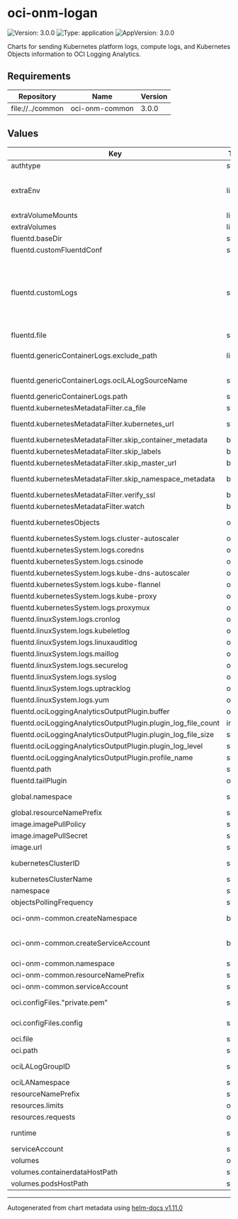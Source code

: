# oci-onm-logan

![Version: 3.0.0](https://img.shields.io/badge/Version-3.0.0-informational?style=flat-square) ![Type: application](https://img.shields.io/badge/Type-application-informational?style=flat-square) ![AppVersion: 3.0.0](https://img.shields.io/badge/AppVersion-3.0.0-informational?style=flat-square)

Charts for sending Kubernetes platform logs, compute logs, and Kubernetes Objects information to OCI Logging Analytics.

## Requirements

| Repository | Name | Version |
|------------|------|---------|
| file://../common | oci-onm-common | 3.0.0 |

## Values

| Key | Type | Default | Description |
|-----|------|---------|-------------|
| authtype | string | `"InstancePrincipal"` | Allowed values: InstancePrincipal, config |
| extraEnv | list | `[]` | Logging Analytics OCID for OKE Cluster ociLAEntityID: Logging Analytics additional metadata. Use this to tag all the collected logs with one or more key:value pairs. Key must be a valid field in Logging Analytics metadata: "Client Host Region": "PCT" "Environment": "Production" "Third key": "Third Value" @param extra environment variables. Example   name: ENV_VARIABLE_NAME   value: ENV_VARIABLE_VALUE |
| extraVolumeMounts | list | `[]` | @param extraVolumeMounts Mount extra volume(s). Example:   - name: tmpDir     mountPath: /tmp |
| extraVolumes | list | `[]` | @param extraVolumes Extra volumes. Example:   - name: tmpDir     hostPath:         path: /tmp log |
| fluentd.baseDir | string | `"/var/log"` | Base directory on the node (with read write permission) for storing fluentd plugins related data. |
| fluentd.customFluentdConf | string | `""` |  |
| fluentd.customLogs | string | `nil` | Configuration for any custom logs which are not part of the default configuration defined in this file. All the pod/container logs will be collected as per "genericContainerLogs" section. Use this section to create a custom configuration for any of the container logs. Also, you can use this section to define configuration for any other log path existing on a Kubernetes worker node custom-id1: path: /var/log/containers/custom*.log Logging Analytics log source to use for parsing and processing the logs: ociLALogSourceName: "Custom1 Logs" The regular expression pattern for the starting line in case of multi-line logs. multilineStartRegExp: Set isContainerLog to false if the log is not a container log (/var/log/containers/*.log). Default value is true. isContainerLog: true |
| fluentd.file | string | `"fluent.conf"` | Fluentd config file name |
| fluentd.genericContainerLogs.exclude_path | list | `["\"/var/log/containers/kube-proxy-*.log\"","\"/var/log/containers/kube-flannel-*.log\"","\"/var/log/containers/kube-dns-autoscaler-*.log\"","\"/var/log/containers/coredns-*.log\"","\"/var/log/containers/csi-oci-node-*.log\"","\"/var/log/containers/proxymux-client-*.log\"","\"/var/log/containers/cluster-autoscaler-*.log\""]` | List of log paths to exclude that are already part of other specific configurations defined (like Kube Proxy, Kube Flannel) If you want to create a custom configuration for any of the container logs using the customLogs section, then exclude the corresponding log path here. |
| fluentd.genericContainerLogs.ociLALogSourceName | string | `"Kubernetes Container Generic Logs"` | Default Logging Analytics log source to use for parsing and processing the logs: Kubernetes Container Generic Logs. |
| fluentd.genericContainerLogs.path | string | `"/var/log/containers/*.log"` |  |
| fluentd.kubernetesMetadataFilter.ca_file | string | `nil` | Path to CA file for Kubernetes server certificate validation |
| fluentd.kubernetesMetadataFilter.kubernetes_url | string | `nil` | Kubernetes API server URL. Alternatively, environment variables KUBERNETES_SERVICE_HOST and KUBERNETES_SERVICE_PORT can be used Environment variable are given preference. |
| fluentd.kubernetesMetadataFilter.skip_container_metadata | bool | `false` | Skip the container fields container_image and container_image_id in the metadata. |
| fluentd.kubernetesMetadataFilter.skip_labels | bool | `false` | Skip all label fields from the metadata. |
| fluentd.kubernetesMetadataFilter.skip_master_url | bool | `false` | Skip the master_url field from the metadata. |
| fluentd.kubernetesMetadataFilter.skip_namespace_metadata | bool | `false` | Skip the namespace_id field from the metadata. The fetch_namespace_metadata function will be skipped. The plugin will be faster and cpu consumption will be less. |
| fluentd.kubernetesMetadataFilter.verify_ssl | bool | `true` | Validate SSL certificates |
| fluentd.kubernetesMetadataFilter.watch | bool | `true` | Set up a watch on the pods on the API server for updates to metadata. By default, true. |
| fluentd.kubernetesObjects | object | `{"objectsList":{"cron_jobs":{"api_endpoint":"apis/batch"},"daemon_sets":{"api_endpoint":"apis/apps"},"deployments":{"api_endpoint":"apis/apps"},"events":{"api_endpoint":""},"jobs":{"api_endpoint":"apis/batch"},"namespaces":{"api_endpoint":""},"nodes":{"api_endpoint":""},"pods":{"api_endpoint":""},"replica_sets":{"api_endpoint":"apis/apps"},"stateful_sets":{"api_endpoint":"apis/apps"}}}` | Configuration for collecting Kubernetes Object information. Supported objects are Node, Pod, Namespace, Event, DaemonSet, ReplicaSet, Deployment, StatefulSet, Job, CronJob |
| fluentd.kubernetesSystem.logs.cluster-autoscaler | object | `{"multilineStartRegExp":"/^\\S\\d{2}\\d{2}\\s+[^\\:]+:[^\\:]+:[^\\.]+\\.\\d{0,3}/","ociLALogSourceName":"Kubernetes Autoscaler Logs","path":"/var/log/containers/cluster-autoscaler-*.log"}` | Kubernetes Autoscaler Logs collection configuration |
| fluentd.kubernetesSystem.logs.coredns | object | `{"multilineStartRegExp":"/^\\[[^\\]]+\\]\\s+/","ociLALogSourceName":"Kubernetes Core DNS Logs","path":"/var/log/containers/coredns-*.log"}` | Kubernetes Core DNS Logs collection configuration |
| fluentd.kubernetesSystem.logs.csinode | object | `{"ociLALogSourceName":"Kubernetes CSI Node Driver Logs","path":"/var/log/containers/csi-oci-node-*.log"}` | Kubernetes CSI Node Driver Logs collection configuration |
| fluentd.kubernetesSystem.logs.kube-dns-autoscaler | object | `{"multilineStartRegExp":"/^\\S\\d{2}\\d{2}\\s+[^\\:]+:[^\\:]+:[^\\.]+\\.\\d{0,3}/","ociLALogSourceName":"Kubernetes DNS Autoscaler Logs","path":"/var/log/containers/kube-dns-autoscaler-*.log"}` | Kubernetes DNS Autoscaler Logs collection configuration |
| fluentd.kubernetesSystem.logs.kube-flannel | object | `{"multilineStartRegExp":"/^\\S\\d{2}\\d{2}\\s+[^\\:]+:[^\\:]+:[^\\.]+\\.\\d{0,3}/","ociLALogSourceName":"Kubernetes Flannel Logs","path":"/var/log/containers/kube-flannel-*.log"}` | Kube Flannel logs collection configuration |
| fluentd.kubernetesSystem.logs.kube-proxy | object | `{"multilineStartRegExp":"/^\\S\\d{2}\\d{2}\\s+[^\\:]+:[^\\:]+:[^\\.]+\\.\\d{0,3}/","ociLALogSourceName":"Kubernetes Proxy Logs","path":"/var/log/containers/kube-proxy-*.log"}` | Kube Proxy logs collection configuration |
| fluentd.kubernetesSystem.logs.proxymux | object | `{"ociLALogSourceName":"OKE Proxymux Client Logs","path":"/var/log/containers/proxymux-client-*.log"}` | Proxymux Client Logs collection configuration |
| fluentd.linuxSystem.logs.cronlog | object | `{"multilineStartRegExp":"/^(?:(?:\\d+\\s+)?<([^>]*)>(?:\\d+\\s+)?)?\\S+\\s+\\d{1,2}\\s+\\d{1,2}:\\d{1,2}:\\d{1,2}\\s+/","ociLALogSourceName":"Linux Cron Logs","path":"/var/log/cron*"}` | Linux CRON logs collection configuration |
| fluentd.linuxSystem.logs.kubeletlog | object | `{"ociLALogSourceName":"Kubernetes Kubelet Logs"}` | kubelet logs collection configuration |
| fluentd.linuxSystem.logs.linuxauditlog | object | `{"ociLALogSourceName":"Linux Audit Logs","path":"/var/log/audit/audit*"}` | Linux audit logs collection configuration |
| fluentd.linuxSystem.logs.maillog | object | `{"multilineStartRegExp":"/^(?:(?:\\d+\\s+)?<([^>]*)>(?:\\d+\\s+)?)?\\S+\\s+\\d{1,2}\\s+\\d{1,2}:\\d{1,2}:\\d{1,2}\\s+/","ociLALogSourceName":"Linux Mail Delivery Logs","path":"/var/log/maillog*"}` | Linux maillog collection configuration |
| fluentd.linuxSystem.logs.securelog | object | `{"multilineStartRegExp":"/^(?:(?:\\d+\\s+)?<([^>]*)>(?:\\d+\\s+)?)?\\S+\\s+\\d{1,2}\\s+\\d{1,2}:\\d{1,2}:\\d{1,2}\\s+/","ociLALogSourceName":"Linux Secure Logs","path":"/var/log/secure*"}` | Linux CRON logs collection configuration |
| fluentd.linuxSystem.logs.syslog | object | `{"multilineStartRegExp":"/^(?:(?:\\d+\\s+)?<([^>]*)>(?:\\d+\\s+)?)?\\S+\\s+\\d{1,2}\\s+\\d{1,2}:\\d{1,2}:\\d{1,2}\\s+/","ociLALogSourceName":"Linux Syslog Logs","path":"/var/log/messages*"}` | Linux syslog  collection configuration |
| fluentd.linuxSystem.logs.uptracklog | object | `{"multilineStartRegExp":"/^\\d{4}-\\d{2}-\\d{2}\\s+\\d{2}:\\d{2}:\\d{2}/","ociLALogSourceName":"Ksplice Logs","path":"/var/log/uptrack*"}` | Linux uptrack logs collection configuration |
| fluentd.linuxSystem.logs.yum | object | `{"ociLALogSourceName":"Linux YUM Logs","path":"/var/log/yum.log*"}` | Linux yum logs collection configuration |
| fluentd.ociLoggingAnalyticsOutputPlugin.buffer | object | `{"disable_chunk_backup":true,"flush_interval":30,"flush_thread_burst_interval":0.05,"flush_thread_count":1,"flush_thread_interval":0.5,"retry_exponential_backoff_base":2,"retry_forever":true,"retry_max_times":17,"retry_wait":2,"total_limit_size":"5368709120"}` | Fluentd Buffer Configuration |
| fluentd.ociLoggingAnalyticsOutputPlugin.plugin_log_file_count | int | `10` | The number of archived or rotated log files to keep, must be non-zero. |
| fluentd.ociLoggingAnalyticsOutputPlugin.plugin_log_file_size | string | `"10MB"` | The maximum log file size at which point the log file to be rotated, for example, 1KB, 1MB, etc. |
| fluentd.ociLoggingAnalyticsOutputPlugin.plugin_log_level | string | `"info"` | Output plugin logging level: DEBUG < INFO < WARN < ERROR < FATAL < UNKNOWN |
| fluentd.ociLoggingAnalyticsOutputPlugin.profile_name | string | `"DEFAULT"` | OCI API Key profile to use, if multiple profiles are found in the OCI API config file. |
| fluentd.path | string | `"/var/opt/conf"` | Path to the fluentd config file |
| fluentd.tailPlugin | object | `{"flushInterval":60,"readFromHead":true}` | Config for Logs Collection using fluentd tail plugin |
| global.namespace | string | `"oci-onm"` | Kubernetes Namespace for creating monitoring resources. Ignored if oci-kubernetes-monitoring-common.createNamespace set to false. |
| global.resourceNamePrefix | string | `"oci-onm"` | Resource names prefix used, where allowed. |
| image.imagePullPolicy | string | `"Always"` | Container image pull policy. |
| image.imagePullSecret | string | `nil` | Image pull secret name to use for pulling container image |
| image.url | string | `"container-registry.oracle.com/oci_observability_management/oci-la-fluentd-collector:1.0.0"` | Replace this value with actual docker image url |
| kubernetesClusterID | string | `nil` | OKE Cluster OCID e.g. ocid1.cluster.oc1.phx.aaaaaaaahhbadf3rxa62faaeixanvr7vftmkg6hupycbf4qszctf2wbmqqxq |
| kubernetesClusterName | string | `nil` | Kubernetes Cluster name. Need not be the OKE Cluster display name. e.g. production-cluster |
| namespace | string | `"{{ .Values.global.namespace }}"` | Kubernetes Namespace for deploying monitoring resources deployed by this chart. |
| objectsPollingFrequency | string | `"5m"` | Collection frequency (in minutes) for Kubernetes Objects |
| oci-onm-common.createNamespace | bool | `true` | Automatically create namespace for all resources (namespaced) used by OCI Kubernetes Monitoring Solution. |
| oci-onm-common.createServiceAccount | bool | `true` | Automatically create, a readonly cluster role, cluster role binding and serviceaccount is required # to read various cluster objects for monitoring. If set to false serviceaccount value must be provided in the parent chart. Refer, README for the cluster role definition and other details. |
| oci-onm-common.namespace | string | `"{{ .Values.global.namespace }}"` | Kubernetes Namespace for creating serviceaccount. Default: oci-onm |
| oci-onm-common.resourceNamePrefix | string | `"{{ .Values.global.resourceNamePrefix }}"` | Resoure Name Prefix: Wherever allowed, this prefix will be used with all resources used by this chart |
| oci-onm-common.serviceAccount | string | `"{{ .Values.global.resourceNamePrefix }}"` | Kubernetes ServiceAccount name |
| oci.configFiles."private.pem" | string | `""` | Private key file data   -----BEGIN RSA PRIVATE KEY-----   XXXXXXXXXXXXXXXXXXXXXXXXXXXXXXX   -----END RSA PRIVATE KEY----- |
| oci.configFiles.config | string | `"# Replace each of the below fields with actual values.\n[DEFAULT]\nuser=<user ocid>\nfingerprint=<fingerprint>\nkey_file=<key file path>\ntenancy=<tenancy ocid>\nregion=<region>"` | config file [data](https://docs.oracle.com/en-us/iaas/Content/API/Concepts/sdkconfig.htm) Replace each of the below fields with actual values.   [DEFAULT]   user=<user ocid>   fingerprint=<fingerprint>   key_file=<key file path>   tenancy=<tenancy ocid>   region=<region> |
| oci.file | string | `"config"` | Config file name |
| oci.path | string | `"/var/opt/.oci"` | Path to the OCI API config file |
| ociLALogGroupID | string | `nil` | OCID of Logging Analytics Log Group to send logs to. Can be overridden for individual log types. e.g. ocid1.loganalyticsloggroup.oc1.phx.amaaaaasdfaskriauucc55rlwlxe4ahe2vfmtuoqa6qsgu7mb6jugxacsk6a |
| ociLANamespace | string | `nil` |  |
| resourceNamePrefix | string | `"{{ .Values.global.resourceNamePrefix }}"` | Resoure Name Prefix: Wherever allowed, this prefix will be used with all resources used by this chart |
| resources.limits | object | `{"memory":"500Mi"}` | Limits |
| resources.requests | object | `{"cpu":"100m","memory":"250Mi"}` | Resource requests |
| runtime | string | `"cri"` | Container runtime for Kubernetes Cluster. Requires fluentd configuration changes accordingly Allowed values: docker, cri(for OKE 1.20 and above) |
| serviceAccount | string | `"{{ .Values.global.resourceNamePrefix }}"` | Kubernetes ServiceAccount |
| volumes | object | `{"containerdataHostPath":"/u01/data/docker/containers","podsHostPath":"/var/log/pods"}` | Log logvolumes for pod logs and container logs |
| volumes.containerdataHostPath | string | `"/u01/data/docker/containers"` | Path to the container data logs on Kubernetes Nodes |
| volumes.podsHostPath | string | `"/var/log/pods"` | Path to the pod logs on Kubernetes Nodes |

----------------------------------------------
Autogenerated from chart metadata using [helm-docs v1.11.0](https://github.com/norwoodj/helm-docs/releases/v1.11.0)
